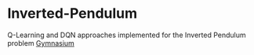 # Inverted-Pendulum
Q-Learning and DQN approaches implemented for the Inverted Pendulum problem [Gymnasium](https://gymnasium.farama.org/environments/classic_control/pendulum/)
